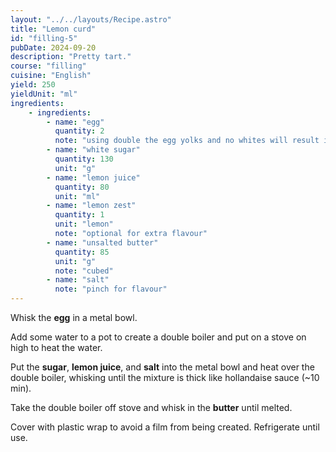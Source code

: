 ```yaml
---
layout: "../../layouts/Recipe.astro"
title: "Lemon curd"
id: "filling-5"
pubDate: 2024-09-20
description: "Pretty tart."
course: "filling"
cuisine: "English"
yield: 250
yieldUnit: "ml"
ingredients:
    - ingredients:
        - name: "egg"
          quantity: 2
          note: "using double the egg yolks and no whites will result in richer flavour."
        - name: "white sugar"
          quantity: 130
          unit: "g"
        - name: "lemon juice"
          quantity: 80
          unit: "ml"
        - name: "lemon zest"
          quantity: 1
          unit: "lemon"
          note: "optional for extra flavour"
        - name: "unsalted butter"
          quantity: 85
          unit: "g"
          note: "cubed"
        - name: "salt"
          note: "pinch for flavour"
---
```

Whisk the **egg** in a metal bowl.

Add some water to a pot to create a double boiler and put on a stove on high to heat the water.

Put the **sugar**, **lemon juice**, and **salt** into the metal bowl and heat over the double boiler, whisking until the mixture is thick like hollandaise sauce (~10 min).

Take the double boiler off stove and whisk in the **butter** until melted.

Cover with plastic wrap to avoid a film from being created. Refrigerate until use.